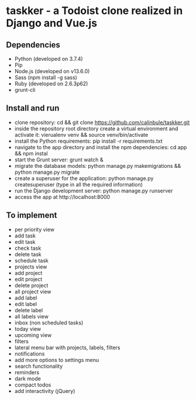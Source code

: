 # taskker - a Todoist clone realized in Django and Vue.js

## Dependencies
- Python (developed on 3.7.4)
- Pip 
- Node.js (developed on v13.6.0)
- Sass (npm install -g sass)
- Ruby (developed on 2.6.3p62)
- grunt-cli 


## Install and run
- clone repository: cd <your project directory> && git clone https://github.com/calinbule/taskker.git
- inside the repository root directory create a virtual environment and activate it: vierualenv venv && source venv/bin/activate
- install the Python requirements: pip install -r requirements.txt
- navigate to the app directory and install the npm dependencies: cd app && npm instal
- start the Grunt server: grunt watch &
- migrate the database models: python manage.py makemigrations && python manage.py migrate
- create a superuser for the application: python manage.py createsuperuser (type in all the required information)
- run the Django development server: python manage.py runserver
- access the app at http://localhost:8000
  
## To implement
- per priority view
- add task
- edit task
- check task
- delete task
- schedule task
- projects view
- add project
- edit project
- delete project
- all project view
- add label
- edit label
- delete label
- all labels view
- inbox (non scheduled tasks)
- today view
- upcoming view
- filters
- lateral menu bar with projects, labels, filters
- notifications
- add more options to settings menu
- search functionality
- reminders
- dark mode
- compact todos
- add interactivity (jQuery)
